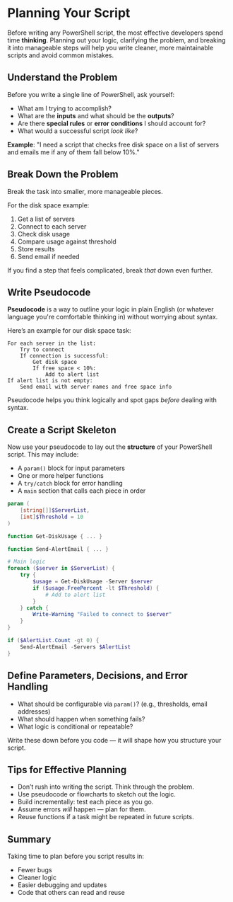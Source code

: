 # Planning Your Script

Before writing any PowerShell script, the most effective developers spend time **thinking**. Planning out your logic, clarifying the problem, and breaking it into manageable steps will help you write cleaner, more maintainable scripts and avoid common mistakes.

## Understand the Problem

Before you write a single line of PowerShell, ask yourself:

* What am I trying to accomplish?
* What are the **inputs** and what should be the **outputs**?
* Are there **special rules** or **error conditions** I should account for?
* What would a successful script *look like*?

**Example**:
"I need a script that checks free disk space on a list of servers and emails me if any of them fall below 10%."

## Break Down the Problem

Break the task into smaller, more manageable pieces.

For the disk space example:
1. Get a list of servers
2. Connect to each server
3. Check disk usage
4. Compare usage against threshold
5. Store results
6. Send email if needed

If you find a step that feels complicated, break *that* down even further.

## Write Pseudocode

**Pseudocode** is a way to outline your logic in plain English (or whatever language you're comfortable thinking in) without worrying about syntax.

Here’s an example for our disk space task:

```text
For each server in the list:
    Try to connect
    If connection is successful:
        Get disk space
        If free space < 10%:
            Add to alert list
If alert list is not empty:
    Send email with server names and free space info
```

Pseudocode helps you think logically and spot gaps *before* dealing with syntax.

## Create a Script Skeleton

Now use your pseudocode to lay out the **structure** of your PowerShell script. This may include:

* A `param()` block for input parameters
* One or more helper functions
* A `try/catch` block for error handling
* A `main` section that calls each piece in order

```powershell
param (
    [string[]]$ServerList,
    [int]$Threshold = 10
)

function Get-DiskUsage { ... }

function Send-AlertEmail { ... }

# Main logic
foreach ($server in $ServerList) {
    try {
        $usage = Get-DiskUsage -Server $server
        if ($usage.FreePercent -lt $Threshold) {
            # Add to alert list
        }
    } catch {
        Write-Warning "Failed to connect to $server"
    }
}

if ($AlertList.Count -gt 0) {
    Send-AlertEmail -Servers $AlertList
}
```

## Define Parameters, Decisions, and Error Handling

* What should be configurable via `param()`? (e.g., thresholds, email addresses)
* What should happen when something fails?
* What logic is conditional or repeatable?

Write these down before you code — it will shape how you structure your script.

## Tips for Effective Planning

* Don’t rush into writing the script. Think through the problem.
* Use pseudocode or flowcharts to sketch out the logic.
* Build incrementally: test each piece as you go.
* Assume errors *will* happen — plan for them.
* Reuse functions if a task might be repeated in future scripts.

## Summary

Taking time to plan before you script results in:

* Fewer bugs
* Cleaner logic
* Easier debugging and updates
* Code that others can read and reuse
